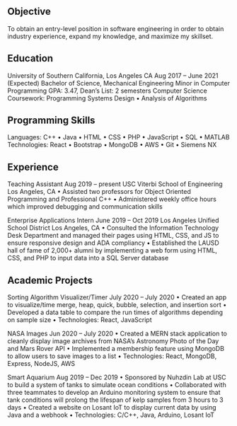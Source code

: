 Objective
--------------------------------------------------------
To obtain an entry-level position in software engineering in order to obtain industry experience, expand my knowledge, and maximize my skillset.

Education
--------------------------------------------------------
University of Southern California, Los Angeles CA	Aug 2017 – June 2021 (Expected)
Bachelor of Science, Mechanical Engineering
Minor in Computer Programming
GPA: 3.47, Dean’s List: 2 semesters	
Computer Science Coursework: Programming Systems Design  •  Analysis of Algorithms

Programming Skills
--------------------------------------------------------
Languages: C++  •  Java •  HTML  •  CSS  •  PHP  •  JavaScript  •  SQL  •  MATLAB
Technologies: React •  Bootstrap  •  MongoDB  •  AWS  •  Git  •  Siemens NX  

Experience
--------------------------------------------------------
Teaching Assistant	Aug 2019 – present
USC Viterbi School of Engineering	Los Angeles, CA
•	Assisted two professors for Object Oriented Programming and Professional C++
•	Administered weekly office hours which improved debugging and communication skills

Enterprise Applications Intern	June 2019 – Oct 2019
Los Angeles Unified School District	Los Angeles, CA
•	Consulted the Information Technology Desk Department and managed their pages using HTML, CSS, and JS to ensure responsive design and ADA compliancy
•	Established the LAUSD hall of fame of 2,000+ alumni by implementing a web form using HTML, CSS, and PHP to input data into a SQL Server database

Academic Projects	
--------------------------------------------------------
Sorting Algorithm Visualizer/Timer	July 2020 – July 2020
•	Created an app to visualize/time merge, heap, quick, bubble, selection, and insertion sort
•	Developed a data table to compare the run times of algorithms depending on sample size
•	Technologies: React, JavaScript

NASA Images	Jun 2020 – July 2020
•	Created a MERN stack application to cleanly display image archives from NASA’s Astronomy Photo of the Day and Mars Rover API
•	Implemented a membership feature using MongoDB to allow users to save images to a list
•	Technologies: React, MongoDB, Express, NodeJS, AWS

Smart Aquarium	Aug 2019 – Dec 2019
•	Sponsored by Nuhzdin Lab at USC to build a system of tanks to simulate ocean conditions
•	Collaborated with three teammates to develop an Arduino monitoring system to ensure that tank conditions will prolong the lifespan of kelp samples from 3 hours to 3 days
•	Created a website on Losant IoT to display current data by using Java and a webhook
•	Technologies: C/C++, Java, Arduino, Losant IoT
